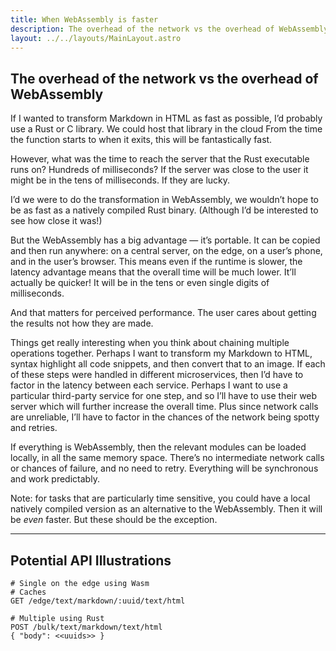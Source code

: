 ```yaml
---
title: When WebAssembly is faster
description: The overhead of the network vs the overhead of WebAssembly
layout: ../../layouts/MainLayout.astro
---
```


## The overhead of the network vs the overhead of WebAssembly

If I wanted to transform Markdown in HTML as fast as possible, I’d probably use a Rust or C library. We could host that library in the cloud From the time the function starts to when it exits, this will be fantastically fast.

However, what was the time to reach the server that the Rust executable runs on? Hundreds of milliseconds? If the server was close to the user it might be in the tens of milliseconds. If they are lucky.

I’d we were to do the transformation in WebAssembly, we wouldn’t hope to be as fast as a natively compiled Rust binary. (Although I’d be interested to see how close it was!)

But the WebAssembly has a big advantage — it’s portable. It can be copied and then run anywhere: on a central server, on the edge, on a user’s phone, and in the user’s browser. This means even if the runtime is slower, the latency advantage means that the overall time will be much lower. It’ll actually be quicker! It will be in the tens or even single digits of milliseconds.

And that matters for perceived performance. The user cares about getting the results not how they are made.

Things get really interesting when you think about chaining multiple operations together. Perhaps I want to transform my Markdown to HTML, syntax highlight all code snippets, and then convert that to an image. If each of these steps were handled in different microservices, then I’d have to factor in the latency between each service. Perhaps I want to use a particular third-party service for one step, and so I’ll have to use their web server which will further increase the overall time. Plus since network calls are unreliable, I’ll have to factor in the chances of the network being spotty and retries.

If everything is WebAssembly, then the relevant modules can be loaded locally, in all the same memory space. There’s no intermediate network calls or chances of failure, and no need to retry. Everything will be synchronous and work predictably.

Note: for tasks that are particularly time sensitive, you could have a local natively compiled version as an alternative to the WebAssembly. Then it will be _even_ faster. But these should be the exception.

----

## Potential API Illustrations

~~~
# Single on the edge using Wasm
# Caches
GET /edge/text/markdown/:uuid/text/html

# Multiple using Rust
POST /bulk/text/markdown/text/html
{ "body": <<uuids>> }
~~~
